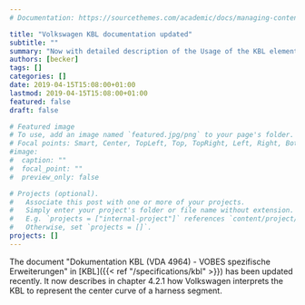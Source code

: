 ```yaml
---
# Documentation: https://sourcethemes.com/academic/docs/managing-content/

title: "Volkswagen KBL documentation updated"
subtitle: ""
summary: "Now with detailed description of the Usage of the KBL element B_spline_curve"
authors: [becker]
tags: []
categories: []
date: 2019-04-15T15:08:00+01:00
lastmod: 2019-04-15T15:08:00+01:00
featured: false
draft: false

# Featured image
# To use, add an image named `featured.jpg/png` to your page's folder.
# Focal points: Smart, Center, TopLeft, Top, TopRight, Left, Right, BottomLeft, Bottom, BottomRight.
#image:
#  caption: ""
#  focal_point: ""
#  preview_only: false

# Projects (optional).
#   Associate this post with one or more of your projects.
#   Simply enter your project's folder or file name without extension.
#   E.g. `projects = ["internal-project"]` references `content/project/deep-learning/index.md`.
#   Otherwise, set `projects = []`.
projects: []
---
```

The document "Dokumentation KBL (VDA 4964) - VOBES spezifische Erweiterungen" in [KBL]({{< ref "/specifications/kbl" >}}) has been updated recently. It now describes in chapter 4.2.1 how Volkswagen interprets the KBL to represent the center curve of a harness segment.

